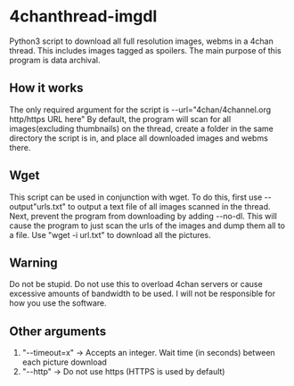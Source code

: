 # 4chanthread-imgdl
Python3 script to download all full resolution images, webms in a 4chan thread. This includes images tagged as spoilers.
The main purpose of this program is data archival.

## How it works
The only required argument for the script is --url="4chan/4channel.org http/https URL here"
By default, the program will scan for all images(excluding thumbnails) on the thread, create a folder in the same directory the script is in, and place all downloaded images and webms there.

## Wget
This script can be used in conjunction with wget. To do this, first use --output"urls.txt" to output a text file of all images scanned in the thread. Next, prevent the program from downloading by adding --no-dl. This will cause the program to just scan the urls of the images and dump them all to a file. Use "wget -i url.txt" to download all the pictures.

## Warning
Do not be stupid. Do not use this to overload 4chan servers or cause excessive amounts of bandwidth to be used. I will not be responsible for how you use the software.

## Other arguments
1. "--timeout=x" -> Accepts an integer. Wait time (in seconds) between each picture download
2. "--http" -> Do not use https (HTTPS is used by default)
